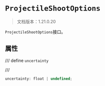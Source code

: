 # `ProjectileShootOptions`

> 文档版本：1.21.0.20

`ProjectileShootOptions`接口。

## 属性

/// define
`uncertainty`


///

```js
uncertainty: float | undefined;
```

